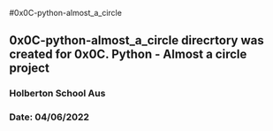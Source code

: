 #0x0C-python-almost_a_circle
## 0x0C-python-almost_a_circle direcrtory was created for 0x0C. Python - Almost a circle project
### Holberton School Aus
### Date: 04/06/2022
